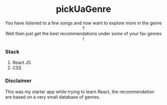 <h1 align="center"> pickUaGenre </h1>

<p align="center">
    You have listened to a few songs and now want to explore more in the genre ? <br/>Well then just get the best recommendations under some of your fav genres !
</p>

### Stack

1. React JS
2. CSS

### Disclaimer

This was my starter app while trying to learn React, the recommendation are based on a very small database of genres.
